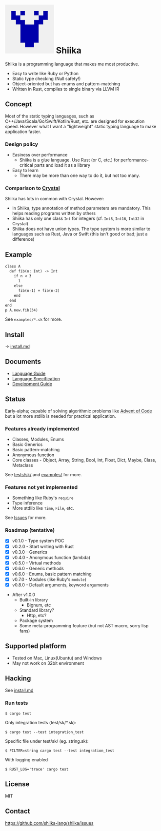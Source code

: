 # ![logo](shiika_logo_small.png) Shiika

Shiika is a programming language that makes me most productive.

- Easy to write like Ruby or Python
- Static type checking (Null safety!)
- Object-oriented but has enums and pattern-matching
- Written in Rust, compiles to single binary via LLVM IR

## Concept

Most of the static typing languages, such as C++/Java/Scala/Go/Swift/Kotlin/Rust, etc. are designed for execution speed. However what I want a "lightweight" static typing language to make application faster.

### Design policy

- Easiness over performance
  - Shiika is a glue language. Use Rust (or C, etc.) for performance-critical parts and load it as a library
- Easy to learn
  - There may be more than one way to do it, but not too many.

### Comparison to [Crystal](https://crystal-lang.org/)

Shiika has lots in common with Crystal. However:

- In Shiika, type annotation of method parameters are mandatory. This helps reading programs written by others
- Shiika has only one class `Int` for integers (cf. `Int8`, `Int16`, `Int32` in Crystal)
- Shiika does not have union types. The type system is more similar to languages such as Rust, Java or Swift (this isn't good or bad; just a difference)

## Example

```
class A
  def fib(n: Int) -> Int
    if n < 3
      1
    else
      fib(n-1) + fib(n-2)
    end
  end
end
p A.new.fib(34)
```

See `examples/*.sk` for more.

## Install

→ [install.md](./doc/guide/src/install.md)

## Documents

- [Language Guide](./doc/guide/src/SUMMARY.md)
- [Language Specification](./doc/spec/src/SUMMARY.md)
- [Development Guide](./doc/shg/src/SUMMARY.md)

## Status

Early-alpha; capable of solving algorithmic problems like [Advent of Code](https://github.com/yhara/adventofcode) but a lot more stdlib is needed for practical application.

### Features already implemented

- Classes, Modules, Enums
- Basic Generics
- Basic pattern-matching
- Anonymous function
- Core classes - Object, Array, String, Bool, Int, Float, Dict, Maybe, Class, Metaclass

See [tests/sk/](https://github.com/shiika-lang/shiika/tree/master/tests/sk) and
[examples/](https://github.com/shiika-lang/shiika/tree/master/examples) for more.

### Features not yet implemented

- Something like Ruby's `require`
- Type inference
- More stdlib like `Time`, `File`, etc.

See [Issues](https://github.com/shiika-lang/shiika/issues) for more.

### Roadmap (tentative)

- [x] v0.1.0 - Type system POC
- [x] v0.2.0 - Start writing with Rust
- [x] v0.3.0 - Generics
- [x] v0.4.0 - Anonymous function (lambda)
- [x] v0.5.0 - Virtual methods
- [x] v0.6.0 - Generic methods
- [x] v0.6.0 - Enums, basic pattern matching
- [x] v0.7.0 - Modules (like Ruby's `module`)
- [x] v0.8.0 - Default arguments, keyword arguments
- After v1.0.0
  - Built-in library
    - Bignum, etc
  - Standard library?
    - Http, etc?
  - Package system
  - Some meta-programming feature (but not AST macro, sorry lisp fans)

## Supported platform

- Tested on Mac, Linux(Ubuntu) and Windows
- May not work on 32bit environment

## Hacking

See [install.md](./doc/guide/src/install.md)

### Run tests

```
$ cargo test
```

Only integration tests (test/sk/\*.sk):

```
$ cargo test --test integration_test
```

Specific file under test/sk/ (eg. string.sk):

```
$ FILTER=string cargo test --test integration_test
```

With logging enabled

```
$ RUST_LOG='trace' cargo test
```

## License

MIT

## Contact

https://github.com/shiika-lang/shiika/issues
